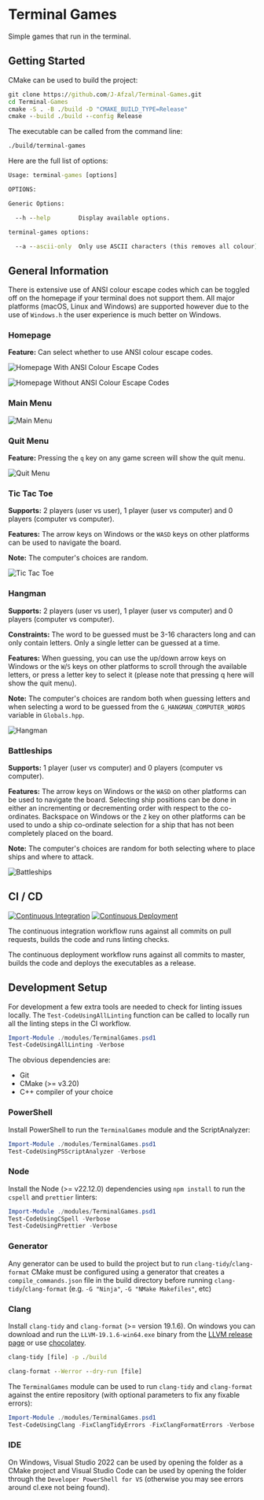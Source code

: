 # Terminal Games

Simple games that run in the terminal.

## Getting Started

CMake can be used to build the project:

```cmd
git clone https://github.com/J-Afzal/Terminal-Games.git
cd Terminal-Games
cmake -S . -B ./build -D "CMAKE_BUILD_TYPE=Release"
cmake --build ./build --config Release
```

The executable can be called from the command line:

```cmd
./build/terminal-games
```

Here are the full list of options:

```cmd
Usage: terminal-games [options]

OPTIONS:

Generic Options:

  --h --help        Display available options.

terminal-games options:

  --a --ascii-only  Only use ASCII characters (this removes all colour).
```

## General Information

There is extensive use of ANSI colour escape codes which can be toggled off on the homepage if your terminal does not support
them. All major platforms (macOS, Linux and Windows) are supported however due to the use of `Windows.h` the user experience is
much better on Windows.

### Homepage

**Feature:** Can select whether to use ANSI colour escape codes.

![Homepage With ANSI Colour Escape Codes](./resources/screenshots/HomepageANSI.png "Homepage With ANSI Colour Escape Codes")

![Homepage Without ANSI Colour Escape Codes](./resources/screenshots/HomepageASCII.png "Homepage Without ANSI Colour Escape Codes")

### Main Menu

![Main Menu](./resources/screenshots/MainMenu.png "Main Menu")

### Quit Menu

**Feature:** Pressing the `q` key on any game screen will show the quit menu.

![Quit Menu](./resources/screenshots/QuitMenu.png "Quit Menu")

### Tic Tac Toe

**Supports:** 2 players (user vs user), 1 player (user vs computer) and 0 players (computer vs computer).

**Features:** The arrow keys on Windows or the `WASD` keys on other platforms can be used to navigate the board.

**Note:** The computer's choices are random.

![Tic Tac Toe](./resources/screenshots/TicTacToe.png "Tic Tac Toe")

### Hangman

**Supports:** 2 players (user vs user), 1 player (user vs computer) and 0 players (computer vs computer).

**Constraints:** The word to be guessed must be 3-16 characters long and can only contain letters. Only a single letter can be
guessed at a time.

**Features:** When guessing, you can use the up/down arrow keys on Windows or the `W`/`S` keys on other platforms to scroll
through the available letters, or press a letter key to select it (please note that pressing q here will show the quit menu).

**Note:** The computer's choices are random both when guessing letters and when selecting a word to be guessed from the
`G_HANGMAN_COMPUTER_WORDS` variable in `Globals.hpp`.

![Hangman](./resources/screenshots/Hangman.png "Hangman")

### Battleships

**Supports:** 1 player (user vs computer) and 0 players (computer vs computer).

**Features:** The arrow keys on Windows or the `WASD` on other platforms can be used to navigate the board. Selecting ship
positions can be done in either an incrementing or decrementing order with respect to the co-ordinates. Backspace on Windows or
the `Z` key on other platforms can be used to undo a ship co-ordinate selection for a ship that has not been completely placed
on the board.

**Note:** The computer's choices are random for both selecting where to place ships and where to attack.

![Battleships](./resources/screenshots/Battleships.png "Battleships")

## CI / CD

[![Continuous Integration](https://github.com/J-Afzal/Terminal-Games/actions/workflows/ContinuousIntegration.yml/badge.svg)](https://github.com/J-Afzal/Terminal-Games/actions/workflows/ContinuousIntegration.yml)
[![Continuous Deployment](https://github.com/J-Afzal/Terminal-Games/actions/workflows/ContinuousDeployment.yml/badge.svg)](https://github.com/J-Afzal/Terminal-Games/actions/workflows/ContinuousDeployment.yml)

The continuous integration workflow runs against all commits on pull requests, builds the code and runs linting checks.

The continuous deployment workflow runs against all commits to master, builds the code and deploys the executables as a release.

## Development Setup

For development a few extra tools are needed to check for linting issues locally. The `Test-CodeUsingAllLinting` function
can be called to locally run all the linting steps in the CI workflow.

```ps1
Import-Module ./modules/TerminalGames.psd1
Test-CodeUsingAllLinting -Verbose
```

The obvious dependencies are:

- Git
- CMake (>= v3.20)
- C++ compiler of your choice

### PowerShell

Install PowerShell to run the `TerminalGames` module and the ScriptAnalyzer:

```ps1
Import-Module ./modules/TerminalGames.psd1
Test-CodeUsingPSScriptAnalyzer -Verbose
```

### Node

Install the Node (>= v22.12.0) dependencies using `npm install` to run the `cspell` and `prettier` linters:

```ps1
Import-Module ./modules/TerminalGames.psd1
Test-CodeUsingCSpell -Verbose
Test-CodeUsingPrettier -Verbose
```

### Generator

Any generator can be used to build the project but to run `clang-tidy`/`clang-format` CMake must be configured using a generator
that creates a `compile_commands.json` file in the build directory before running `clang-tidy`/`clang-format` (e.g.
`-G "Ninja"`, `-G "NMake Makefiles"`, etc)

### Clang

Install `clang-tidy` and `clang-format` (>= version 19.1.6). On windows you can download and run the `LLVM-19.1.6-win64.exe`
binary from the [LLVM release page](https://github.com/llvm/llvm-project/releases/tag/llvmorg-19.1.6) or use
[chocolatey](https://community.chocolatey.org/packages/llvm).

```cmd
clang-tidy [file] -p ./build
```

```cmd
clang-format --Werror --dry-run [file]
```

The `TerminalGames` module can be used to run `clang-tidy` and `clang-format` against the entire repository (with optional
parameters to fix any fixable errors):

```ps1
Import-Module ./modules/TerminalGames.psd1
Test-CodeUsingClang -FixClangTidyErrors -FixClangFormatErrors -Verbose
```

### IDE

On Windows, Visual Studio 2022 can be used by opening the folder as a CMake project and Visual Studio Code can be used by
opening the folder through the `Developer PowerShell for VS` (otherwise you may see errors around cl.exe not being found).
